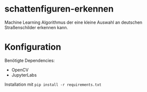 # schattenfiguren-erkennen
Machine Learning Algorithmus der eine kleine Auswahl an deutschen Straßenschilder erkennen kann.

# Konfiguration

Benötigte Dependencies:

- OpenCV
- JupyterLabs

Installation mit `pip install -r requirements.txt`